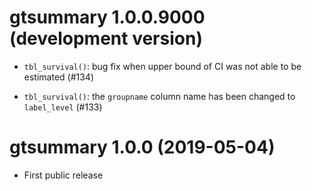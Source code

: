# gtsummary 1.0.0.9000 (development version)

* `tbl_survival()`: bug fix when upper bound of CI was not able to be estimated (#134)

* `tbl_survival()`: the `groupname` column name has been changed to `label_level` (#133)

# gtsummary 1.0.0 (2019-05-04)

* First public release
